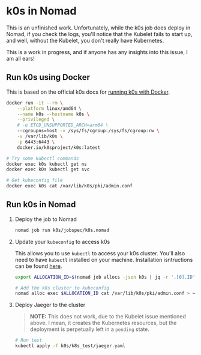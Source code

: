 # k0s in Nomad

This is an unfinished work. Unfortunately, while the k0s job does deploy in Nomad, if you check the logs, you'll notice that the Kubelet fails to start up, and well, without the Kubelet, you don't really have Kubernetes.

This is a work in progress, and if anyone has any insights into this issue, I am all ears!

## Run k0s using Docker

This is based on the official k0s docs for [running k0s with Docker](https://docs.k0sproject.io/v1.27.2+k0s.0/k0s-in-docker/#start-k0s).

```bash
docker run -it --rm \
    --platform linux/amd64 \
    --name k0s --hostname k0s \
    --privileged \
    # -e ETCD_UNSUPPORTED_ARCH=arm64 \
    --cgroupns=host -v /sys/fs/cgroup:/sys/fs/cgroup:rw \
    -v /var/lib/k0s \
    -p 6443:6443 \
    docker.io/k0sproject/k0s:latest

# Try some kubectl commands
docker exec k0s kubectl get ns
docker exec k0s kubectl get svc

# Get kubeconfig file
docker exec k0s cat /var/lib/k0s/pki/admin.conf
```

## Run k0s in Nomad

1. Deploy the job to Nomad

    ```bash
    nomad job run k0s/jobspec/k0s.nomad
    ```

2. Update your `kubeconfig` to access k0s

    This allows you to use `kubectl` to access your k0s cluster. You'll also need to have `kubectl` installed on your machine. Installation isntructions can be found [here](https://kubernetes.io/docs/tasks/tools/#kubectl).

    ```bash
    export ALLOCATION_ID=$(nomad job allocs -json k0s | jq -r '.[0].ID')

    # Add the k0s cluster to kubeconfig
    nomad alloc exec $ALLOCATION_ID cat /var/lib/k0s/pki/admin.conf > ~/.kube/config
    ```

3. Deploy Jaeger to the cluster

    >**NOTE:** This does not work, due to the Kubelet issue mentioned above. I mean, it creates the Kubernetes resources, but the deployment is perpetually left in a `pending` state.    

    ```bash
    # Run test
    kubectl apply -f k0s/k8s_test/jaeger.yaml
    ```